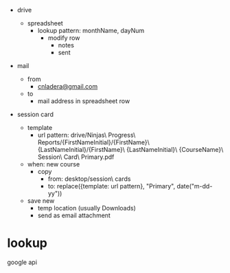 - drive
  - spreadsheet
    - lookup pattern: monthName, dayNum
      - modify row
        - notes
        - sent

- mail
  - from
    - cnladera@gmail.com
  - to
    - mail address in spreadsheet row

- session card
  - template
    - url pattern: drive/Ninjas\ Progress\ Reports/{FirstNameInitial}/{FirstName}\ {LastNameInitial}/{FirstName}\ {LastNameInitial}\ {CourseName}\ Session\ Card\ Primary.pdf
  - when: new course
    - copy
      - from: desktop/session\ cards
      - to: replace({template: url pattern}, "Primary", date("m-dd-yy"))
  - save new
    - temp location (usually Downloads)
    - send as email attachment


# lookup
google api

